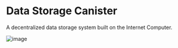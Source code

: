 # Data Storage Canister

A decentralized data storage system built on the Internet Computer. 

![image](https://github.com/user-attachments/assets/17b7d9e8-42ba-4cba-9061-4b9d4ff9bd52)
